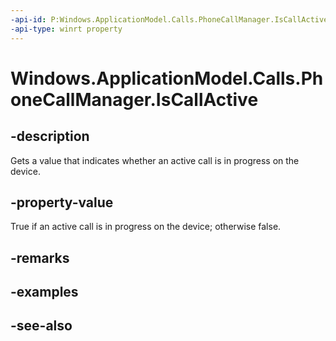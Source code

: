 ----api-id: P:Windows.ApplicationModel.Calls.PhoneCallManager.IsCallActive
-api-type: winrt property
---<!-- Property syntaxpublic bool IsCallActive { get; }--># Windows.ApplicationModel.Calls.PhoneCallManager.IsCallActive## -descriptionGets a value that indicates whether an active call is in progress on the device.## -property-valueTrue if an active call is in progress on the device; otherwise false.## -remarks## -examples## -see-also